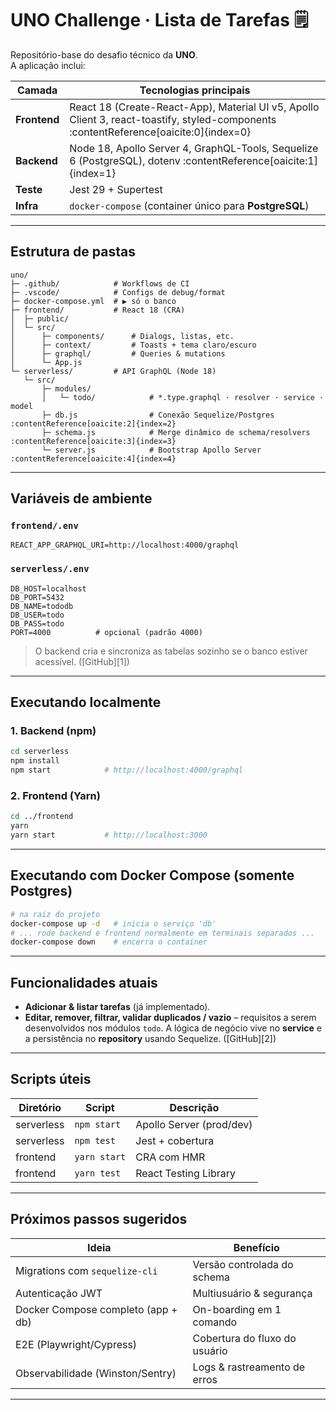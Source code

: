 
# UNO Challenge · Lista de Tarefas 🗒️

Repositório-base do desafio técnico da **UNO**.  
A aplicação inclui:

| Camada | Tecnologias principais |
| ------ | ---------------------- |
| **Frontend** | React 18 (Create-React-App), Material UI v5, Apollo Client 3, react-toastify, styled-components :contentReference[oaicite:0]{index=0} |
| **Backend** | Node 18, Apollo Server 4, GraphQL-Tools, Sequelize 6 (PostgreSQL), dotenv :contentReference[oaicite:1]{index=1} |
| **Teste**   | Jest 29 + Supertest |
| **Infra**   | `docker-compose` (container único para **PostgreSQL**) |

---

## Estrutura de pastas

```text
uno/
├─ .github/            # Workflows de CI
├─ .vscode/            # Configs de debug/format
├─ docker-compose.yml  # ▶︎ só o banco
├─ frontend/           # React 18 (CRA)
│  ├─ public/
│  └─ src/
│      ├─ components/      # Dialogs, listas, etc.
│      ├─ context/         # Toasts + tema claro/escuro
│      ├─ graphql/         # Queries & mutations
│      └─ App.js
└─ serverless/         # API GraphQL (Node 18)
   └─ src/
       ├─ modules/
       │   └─ todo/            # *.type.graphql · resolver · service · model
       ├─ db.js                # Conexão Sequelize/Postgres :contentReference[oaicite:2]{index=2}
       ├─ schema.js            # Merge dinâmico de schema/resolvers :contentReference[oaicite:3]{index=3}
       └─ server.js            # Bootstrap Apollo Server :contentReference[oaicite:4]{index=4}
````

---

## Variáveis de ambiente

### `frontend/.env`

```env
REACT_APP_GRAPHQL_URI=http://localhost:4000/graphql
```

### `serverless/.env`

```env
DB_HOST=localhost
DB_PORT=5432
DB_NAME=tododb
DB_USER=todo
DB_PASS=todo
PORT=4000          # opcional (padrão 4000)
```

> O backend cria e sincroniza as tabelas sozinho se o banco estiver acessível. ([GitHub][1])

---

## Executando localmente

### 1. Backend (npm)

```bash
cd serverless
npm install
npm start            # http://localhost:4000/graphql
```

### 2. Frontend (Yarn)

```bash
cd ../frontend
yarn
yarn start           # http://localhost:3000
```

---

## Executando com Docker Compose (somente Postgres)

```bash
# na raiz do projeto
docker-compose up -d   # inicia o serviço 'db'
# ... rode backend e frontend normalmente em terminais separados ...
docker-compose down    # encerra o container
```

---

## Funcionalidades atuais

* **Adicionar & listar tarefas** (já implementado).
* **Editar, remover, filtrar, validar duplicados / vazio** – requisitos a serem desenvolvidos nos módulos `todo`.
  A lógica de negócio vive no **service** e a persistência no **repository** usando Sequelize. ([GitHub][2])

---

## Scripts úteis

| Diretório  | Script       | Descrição                |
| ---------- | ------------ | ------------------------ |
| serverless | `npm start`  | Apollo Server (prod/dev) |
| serverless | `npm test`   | Jest + cobertura         |
| frontend   | `yarn start` | CRA com HMR              |
| frontend   | `yarn test`  | React Testing Library    |

---

## Próximos passos sugeridos

| Ideia                              | Benefício                     |
| ---------------------------------- | ----------------------------- |
| Migrations com `sequelize-cli`     | Versão controlada do schema   |
| Autenticação JWT                   | Multiusuário & segurança      |
| Docker Compose completo (app + db) | On-boarding em 1 comando      |
| E2E (Playwright/Cypress)           | Cobertura do fluxo do usuário |
| Observabilidade (Winston/Sentry)   | Logs & rastreamento de erros  |

---